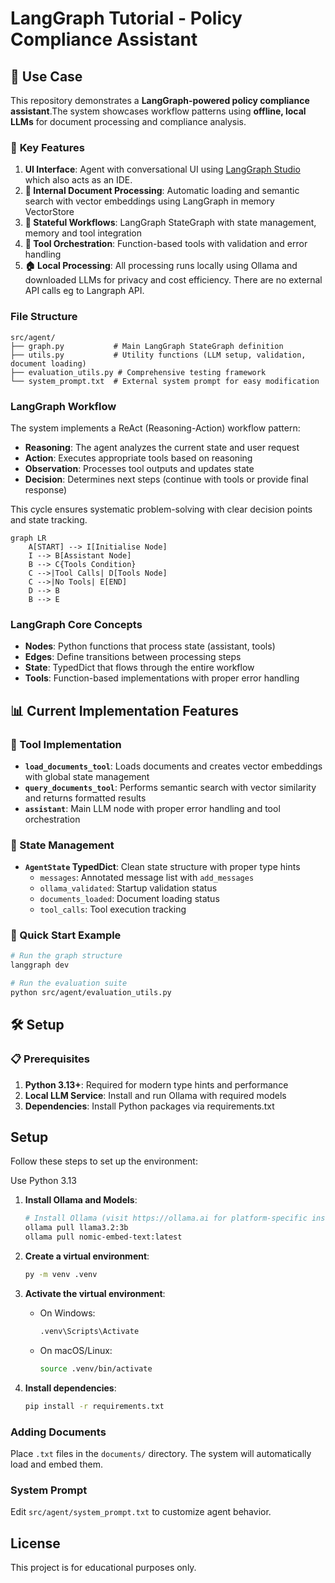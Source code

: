 # LangGraph Tutorial - Policy Compliance Assistant

## 🎯 Use Case

This repository demonstrates a **LangGraph-powered policy compliance assistant**.The system showcases workflow patterns using **offline, local LLMs** for document processing and compliance analysis.

### 🚀 **Key Features**

1. **UI Interface**: Agent with conversational UI using [LangGraph Studio](https://github.com/langchain-ai/langgraph-studio) which also acts as an IDE.
2. **📄 Internal Document Processing**: Automatic loading and semantic search with vector embeddings using LangGraph in memory VectorStore
4. **🤖 Stateful Workflows**: LangGraph StateGraph with state management, memory and tool integration
5. **🔧 Tool Orchestration**: Function-based tools with validation and error handling
6. **🏠 Local Processing**: All processing runs locally using Ollama and downloaded LLMs for privacy and cost efficiency. There are no external API calls eg to Langraph API.

### **File Structure**

```
src/agent/
├── graph.py           # Main LangGraph StateGraph definition
├── utils.py           # Utility functions (LLM setup, validation, document loading)
├── evaluation_utils.py # Comprehensive testing framework
└── system_prompt.txt  # External system prompt for easy modification
```

### **LangGraph Workflow**

The system implements a ReAct (Reasoning-Action) workflow pattern:
- **Reasoning**: The agent analyzes the current state and user request
- **Action**: Executes appropriate tools based on reasoning
- **Observation**: Processes tool outputs and updates state
- **Decision**: Determines next steps (continue with tools or provide final response)

This cycle ensures systematic problem-solving with clear decision points and state tracking.
```mermaid
graph LR
    A[START] --> I[Initialise Node]
    I --> B[Assistant Node]
    B --> C{Tools Condition}
    C -->|Tool Calls| D[Tools Node]
    C -->|No Tools| E[END]
    D --> B
    B --> E
```


### **LangGraph Core Concepts**
- **Nodes**: Python functions that process state (assistant, tools)
- **Edges**: Define transitions between processing steps
- **State**: TypedDict that flows through the entire workflow
- **Tools**: Function-based implementations with proper error handling

## 📊 **Current Implementation Features**

### **🔧 Tool Implementation**
- **`load_documents_tool`**: Loads documents and creates vector embeddings with global state management
- **`query_documents_tool`**: Performs semantic search with vector similarity and returns formatted results
- **`assistant`**: Main LLM node with proper error handling and tool orchestration

### **📝 State Management**
- **`AgentState` TypedDict**: Clean state structure with proper type hints
  - `messages`: Annotated message list with `add_messages`
  - `ollama_validated`: Startup validation status
  - `documents_loaded`: Document loading status
  - `tool_calls`: Tool execution tracking

### **🚀 Quick Start Example**

```bash
# Run the graph structure
langgraph dev
```

```bash
# Run the evaluation suite
python src/agent/evaluation_utils.py
```

## 🛠️ Setup
### **📋 Prerequisites**
1. **Python 3.13+**: Required for modern type hints and performance
2. **Local LLM Service**: Install and run Ollama with required models
3. **Dependencies**: Install Python packages via requirements.txt

## Setup

Follow these steps to set up the environment:

Use Python 3.13

1. **Install Ollama and Models**:
   ```bash
   # Install Ollama (visit https://ollama.ai for platform-specific instructions)
   ollama pull llama3.2:3b
   ollama pull nomic-embed-text:latest
   ```

2. **Create a virtual environment**:
    ```bash
    py -m venv .venv
    ```

3. **Activate the virtual environment**:
    - On Windows:
      ```bash
      .venv\Scripts\Activate
      ```
    - On macOS/Linux:
      ```bash
      source .venv/bin/activate
      ```

4. **Install dependencies**:
    ```bash
    pip install -r requirements.txt
    ```

### **Adding Documents**
Place `.txt` files in the `documents/` directory. The system will automatically load and embed them.

### **System Prompt**
Edit `src/agent/system_prompt.txt` to customize agent behavior.

## License

This project is for educational purposes only.
